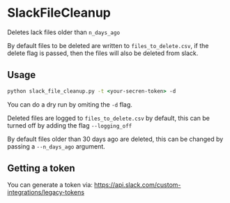 # SlackFileCleanup

Deletes lack files older than `n_days_ago`

By default files to be deleted are written to `files_to_delete.csv`, if the delete
flag is passed, then the files will also be deleted from slack.

## Usage

``` cmd
python slack_file_cleanup.py -t <your-secren-token> -d
```

You can do a dry run by omiting the `-d` flag.

Deleted files are logged to `files_to_delete.csv` by default, this can be turned off by adding the flag `--logging_off`

By default files older than 30 days ago are deleted, this can be changed by passing a `--n_days_ago` argument.

## Getting a token

You can generate a token via: https://api.slack.com/custom-integrations/legacy-tokens


